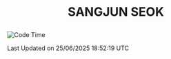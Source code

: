<h1>
 <p align="center">
   SANGJUN SEOK
 </p>
</h1>

<!--START_SECTION:waka-->
![Code Time](http://img.shields.io/badge/Code%20Time-4%2C432%20hrs%2040%20mins-blue)


 Last Updated on 25/06/2025 18:52:19 UTC
<!--END_SECTION:waka-->
